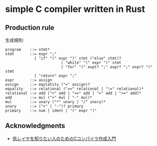# simple C compiler written in Rust

## Production rule
生成規則:
```
program    ::= stmt*
stmt       ::= expr ";"
             | "if" "(" expr ")" stmt ("else" stmt)?
						 | "while" "(" expr ")" stmt
						 | "for" "(" expt? ";" expr? ";" expr? ")" stmt
             | "return" expr ";"
expr       ::= assign
assign     ::= equlatity ("=" assign)?
equality   ::= relational ("==" relational | "!=" relational)*
relational ::= add ("<" add | "<=" add | ">" add | ">=" add)*
add        ::= mul ("+" mul | "-" mul)*
mul        ::= unary ("*" unary | "/" unary)*
unary      ::= ("+" | "-")? primary
primary    ::= num | ident | "(" expr ")"
```

## Acknowledgments
- [低レイヤを知りたい人のためのCコンパイラ作成入門](https://www.sigbus.info/compilerbook)
